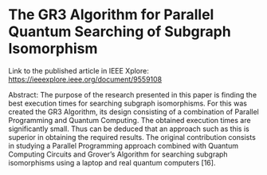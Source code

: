 # The GR3 Algorithm for Parallel Quantum Searching of Subgraph Isomorphism
Link to the published article in IEEE Xplore:
https://ieeexplore.ieee.org/document/9559108

Abstract:
The purpose of the research presented in this paper is finding the best execution times for searching subgraph isomorphisms. For this was created the GR3 Algorithm, its design consisting of a combination of Parallel Programming and Quantum Computing. The obtained execution times are significantly small. Thus can be deduced that an approach such as this is superior in obtaining the required results. The original contribution consists in studying a Parallel Programming approach combined with Quantum Computing Circuits and Grover’s Algorithm for searching subgraph isomorphisms using a laptop and real quantum computers [16].
